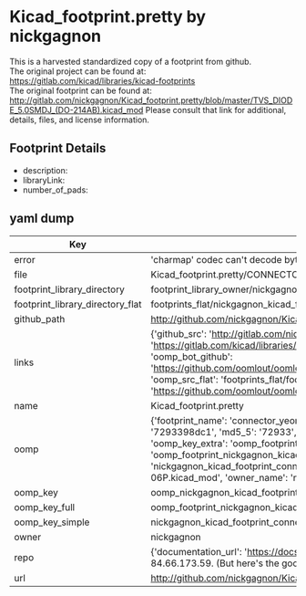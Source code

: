 # Kicad_footprint.pretty by nickgagnon  
This is a harvested standardized copy of a footprint from github.  
The original project can be found at:  
https://gitlab.com/kicad/libraries/kicad-footprints  
The original footprint can be found at:
http://gitlab.com/nickgagnon/Kicad_footprint.pretty/blob/master/TVS_DIODE_5.0SMDJ_(DO-214AB).kicad_mod
Please consult that link for additional, details, files, and license information.  
## Footprint Details
* description:   
* libraryLink:   
* number_of_pads:   
## yaml dump  
| Key | Value |  
| --- | --- |  
| error | 'charmap' codec can't decode byte 0x90 in position 1608: character maps to <undefined> |  
| file | Kicad_footprint.pretty/CONNECTOR_YEON-HP_SMW250-06P.kicad_mod |  
| footprint_library_directory | footprint_library_owner/nickgagnon_Kicad_footprint.pretty |  
| footprint_library_directory_flat | footprints_flat/nickgagnon_kicad_footprint_connector_yeon_hp_smw250_06p/working |  
| github_path | http://github.com/nickgagnon/Kicad_footprint.pretty/blob/master/CONNECTOR_YEON-HP_SMW250-06P.kicad_mod |  
| links | {'github_src': 'http://gitlab.com/nickgagnon/Kicad_footprint.pretty/blob/master/TVS_DIODE_5.0SMDJ_(DO-214AB).kicad_mod', 'github_src_repo': 'https://gitlab.com/kicad/libraries/kicad-footprints', 'oomp_bot': 'footprints/nickgagnon_kicad_footprint_connector_yeon_hp_smw250_06p/working', 'oomp_bot_github': 'https://github.com/oomlout/oomlout_oomp_footprint_bot/tree/main/footprints/nickgagnon_kicad_footprint_connector_yeon_hp_smw250_06p/working', 'oomp_src_flat': 'footprints_flat/footprints_flat/nickgagnon_kicad_footprint_connector_yeon_hp_smw250_06p/working', 'oomp_src_flat_github': 'https://github.com/oomlout/oomlout_oomp_footprint_src/tree/main/footprints_flat/nickgagnon_kicad_footprint_connector_yeon_hp_smw250_06p/working'} |  
| name | Kicad_footprint.pretty |  
| oomp | {'footprint_name': 'connector_yeon_hp_smw250_06p', 'library_name': 'kicad_footprint', 'md5': '7293398dc1a1befdeb830e18698e4aff', 'md5_10': '7293398dc1', 'md5_5': '72933', 'md5_6': '729339', 'oomp_key': 'oomp_nickgagnon_kicad_footprint_connector_yeon_hp_smw250_06p', 'oomp_key_extra': 'oomp_footprint_nickgagnon_kicad_footprint_connector_yeon_hp_smw250_06p', 'oomp_key_full': 'oomp_footprint_nickgagnon_kicad_footprint_connector_yeon_hp_smw250_06p_729339', 'oomp_key_simple': 'nickgagnon_kicad_footprint_connector_yeon_hp_smw250_06p', 'original_filename': 'Kicad_footprint.pretty/CONNECTOR_YEON-HP_SMW250-06P.kicad_mod', 'owner_name': 'nickgagnon'} |  
| oomp_key | oomp_nickgagnon_kicad_footprint_connector_yeon_hp_smw250_06p |  
| oomp_key_full | oomp_footprint_nickgagnon_kicad_footprint_connector_yeon_hp_smw250_06p |  
| oomp_key_simple | nickgagnon_kicad_footprint_connector_yeon_hp_smw250_06p |  
| owner | nickgagnon |  
| repo | {'documentation_url': 'https://docs.github.com/rest/overview/resources-in-the-rest-api#rate-limiting', 'message': "API rate limit exceeded for 84.66.173.59. (But here's the good news: Authenticated requests get a higher rate limit. Check out the documentation for more details.)"} |  
| url | http://github.com/nickgagnon/Kicad_footprint.pretty |  

